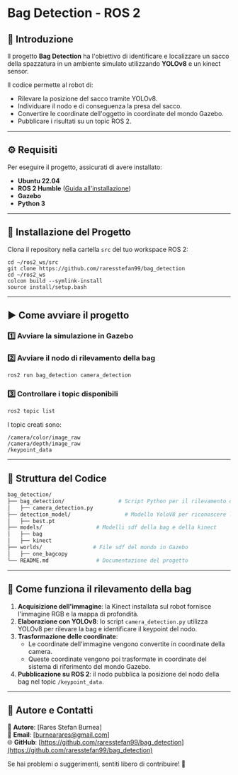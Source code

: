 # Bag Detection - ROS 2

## 📌 Introduzione

Il progetto **Bag Detection** ha l'obiettivo di identificare e localizzare un sacco della spazzatura in un ambiente simulato utilizzando **YOLOv8** e un kinect sensor.

Il codice permette al robot di:

- Rilevare la posizione del sacco tramite YOLOv8.
- Individuare il nodo e di conseguenza la presa del sacco.
- Convertire le coordinate dell'oggetto in coordinate del mondo Gazebo.
- Pubblicare i risultati su un topic ROS 2.

---

## ⚙️ Requisiti

Per eseguire il progetto, assicurati di avere installato:

- **Ubuntu 22.04**
- **ROS 2 Humble** ([Guida all'installazione](https://docs.ros.org/en/humble/Installation.html))
- **Gazebo**
- **Python 3**

---

## 🚀 Installazione del Progetto

Clona il repository nella cartella `src` del tuo workspace ROS 2:

```
cd ~/ros2_ws/src
git clone https://github.com/raresstefan99/bag_detection
cd ~/ros2_ws
colcon build --symlink-install
source install/setup.bash
```

---

## ▶️ Come avviare il progetto

### **1️⃣ Avviare la simulazione in Gazebo**

### **2️⃣ Avviare il nodo di rilevamento della bag**

```bash
ros2 run bag_detection camera_detection
```

### **3️⃣ Controllare i topic disponibili**

```bash
ros2 topic list
```

I topic creati sono:

```
/camera/color/image_raw
/camera/depth/image_raw
/keypoint_data
```

---

## 📂 Struttura del Codice

```bash
bag_detection/
├── bag_detection/                 # Script Python per il rilevamento della bag
│   ├── camera_detection.py
├── detection_model/                 # Modello YoloV8 per riconoscere la bag
│   ├── best.pt
├── models/                 # Modelli sdf della bag e della kinect
│   ├── bag
│   ├── kinect            
├── worlds/                # File sdf del mondo in Gazebo
│   ├── one_bagcopy
└── README.md               # Documentazione del progetto
```

---

## 🎯 Come funziona il rilevamento della bag

1. **Acquisizione dell'immagine**: la Kinect installata sul robot fornisce l'immagine RGB e la mappa di profondità.
2. **Elaborazione con YOLOv8**: lo script `camera_detection.py` utilizza YOLOv8 per rilevare la bag e identificare il keypoint del nodo.
3. **Trasformazione delle coordinate**:
   - Le coordinate dell'immagine vengono convertite in coordinate della camera.
   - Queste coordinate vengono poi trasformate in coordinate del sistema di riferimento del mondo Gazebo.
4. **Pubblicazione su ROS 2**: il nodo pubblica la posizione del nodo della bag nel topic `/keypoint_data`.

---

## 📧 Autore e Contatti

👤 **Autore**: [Rares Stefan Burnea]\
📧 **Email**: [burnearares@gmail.com]\
🌐 **GitHub**: [https://github.com/raresstefan99/bag_detection](https://github.com/raresstefan99/bag_detection)

Se hai problemi o suggerimenti, sentiti libero di contribuire! 🚀

